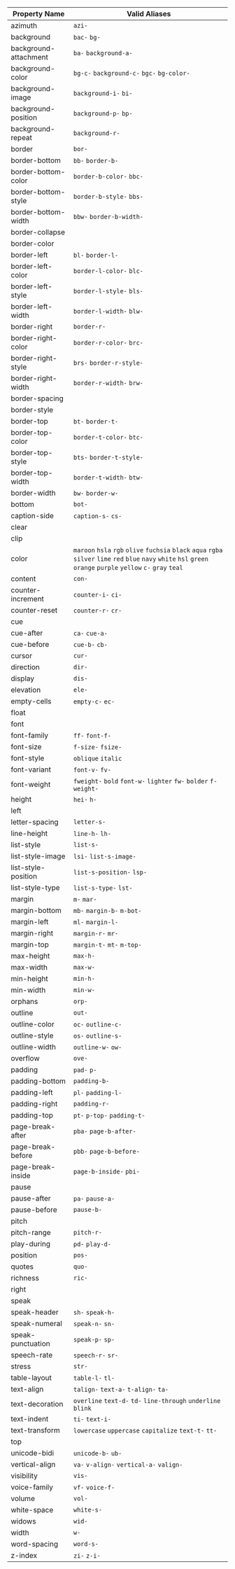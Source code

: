 | Property Name | Valid Aliases |
| --- | --- |
| azimuth | `azi-`  |
| background | `bac-` `bg-`  |
| background-attachment | `ba-` `background-a-`  |
| background-color | `bg-c-` `background-c-` `bgc-` `bg-color-`  |
| background-image | `background-i-` `bi-`  |
| background-position | `background-p-` `bp-`  |
| background-repeat | `background-r-`  |
| border | `bor-`  |
| border-bottom | `bb-` `border-b-`  |
| border-bottom-color | `border-b-color-` `bbc-`  |
| border-bottom-style | `border-b-style-` `bbs-`  |
| border-bottom-width | `bbw-` `border-b-width-`  |
| border-collapse |  |
| border-color |  |
| border-left | `bl-` `border-l-`  |
| border-left-color | `border-l-color-` `blc-`  |
| border-left-style | `border-l-style-` `bls-`  |
| border-left-width | `border-l-width-` `blw-`  |
| border-right | `border-r-`  |
| border-right-color | `border-r-color-` `brc-`  |
| border-right-style | `brs-` `border-r-style-`  |
| border-right-width | `border-r-width-` `brw-`  |
| border-spacing |  |
| border-style |  |
| border-top | `bt-` `border-t-`  |
| border-top-color | `border-t-color-` `btc-`  |
| border-top-style | `bts-` `border-t-style-`  |
| border-top-width | `border-t-width-` `btw-`  |
| border-width | `bw-` `border-w-`  |
| bottom | `bot-`  |
| caption-side | `caption-s-` `cs-`  |
| clear |  |
| clip |  |
| color | `maroon` `hsla` `rgb` `olive` `fuchsia` `black` `aqua` `rgba` `silver` `lime` `red` `blue` `navy` `white` `hsl` `green` `orange` `purple` `yellow` `c-` `gray` `teal`  |
| content | `con-`  |
| counter-increment | `counter-i-` `ci-`  |
| counter-reset | `counter-r-` `cr-`  |
| cue |  |
| cue-after | `ca-` `cue-a-`  |
| cue-before | `cue-b-` `cb-`  |
| cursor | `cur-`  |
| direction | `dir-`  |
| display | `dis-`  |
| elevation | `ele-`  |
| empty-cells | `empty-c-` `ec-`  |
| float |  |
| font |  |
| font-family | `ff-` `font-f-`  |
| font-size | `f-size-` `fsize-`  |
| font-style | `oblique` `italic`  |
| font-variant | `font-v-` `fv-`  |
| font-weight | `fweight-` `bold` `font-w-` `lighter` `fw-` `bolder` `f-weight-`  |
| height | `hei-` `h-`  |
| left |  |
| letter-spacing | `letter-s-`  |
| line-height | `line-h-` `lh-`  |
| list-style | `list-s-`  |
| list-style-image | `lsi-` `list-s-image-`  |
| list-style-position | `list-s-position-` `lsp-`  |
| list-style-type | `list-s-type-` `lst-`  |
| margin | `m-` `mar-`  |
| margin-bottom | `mb-` `margin-b-` `m-bot-`  |
| margin-left | `ml-` `margin-l-`  |
| margin-right | `margin-r-` `mr-`  |
| margin-top | `margin-t-` `mt-` `m-top-`  |
| max-height | `max-h-`  |
| max-width | `max-w-`  |
| min-height | `min-h-`  |
| min-width | `min-w-`  |
| orphans | `orp-`  |
| outline | `out-`  |
| outline-color | `oc-` `outline-c-`  |
| outline-style | `os-` `outline-s-`  |
| outline-width | `outline-w-` `ow-`  |
| overflow | `ove-`  |
| padding | `pad-` `p-`  |
| padding-bottom | `padding-b-`  |
| padding-left | `pl-` `padding-l-`  |
| padding-right | `padding-r-`  |
| padding-top | `pt-` `p-top-` `padding-t-`  |
| page-break-after | `pba-` `page-b-after-`  |
| page-break-before | `pbb-` `page-b-before-`  |
| page-break-inside | `page-b-inside-` `pbi-`  |
| pause |  |
| pause-after | `pa-` `pause-a-`  |
| pause-before | `pause-b-`  |
| pitch |  |
| pitch-range | `pitch-r-`  |
| play-during | `pd-` `play-d-`  |
| position | `pos-`  |
| quotes | `quo-`  |
| richness | `ric-`  |
| right |  |
| speak |  |
| speak-header | `sh-` `speak-h-`  |
| speak-numeral | `speak-n-` `sn-`  |
| speak-punctuation | `speak-p-` `sp-`  |
| speech-rate | `speech-r-` `sr-`  |
| stress | `str-`  |
| table-layout | `table-l-` `tl-`  |
| text-align | `talign-` `text-a-` `t-align-` `ta-`  |
| text-decoration | `overline` `text-d-` `td-` `line-through` `underline` `blink`  |
| text-indent | `ti-` `text-i-`  |
| text-transform | `lowercase` `uppercase` `capitalize` `text-t-` `tt-`  |
| top |  |
| unicode-bidi | `unicode-b-` `ub-`  |
| vertical-align | `va-` `v-align-` `vertical-a-` `valign-`  |
| visibility | `vis-`  |
| voice-family | `vf-` `voice-f-`  |
| volume | `vol-`  |
| white-space | `white-s-`  |
| widows | `wid-`  |
| width | `w-`  |
| word-spacing | `word-s-`  |
| z-index | `zi-` `z-i-`  |
